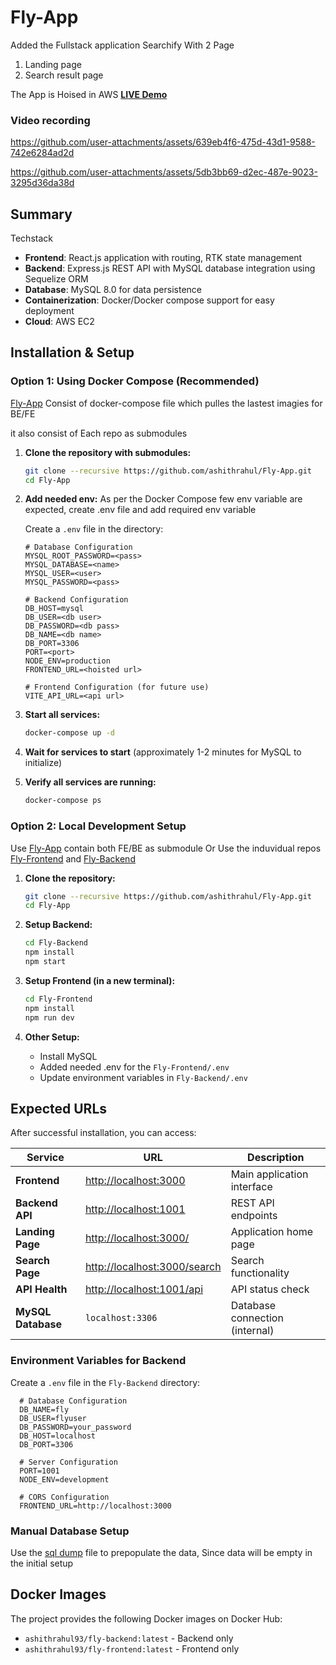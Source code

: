 # Fly-App

Added the Fullstack application Searchify With 2 Page 
1. Landing page 
2. Search result page


The App is Hoised in AWS  **[LIVE Demo](http://54.237.209.95/)**



### Video recording
https://github.com/user-attachments/assets/639eb4f6-475d-43d1-9588-742e6284ad2d


https://github.com/user-attachments/assets/5db3bb69-d2ec-487e-9023-3295d36da38d


## Summary

Techstack

- **Frontend**: React.js application with routing, RTK state management
- **Backend**: Express.js REST API with MySQL database integration using Sequelize ORM
- **Database**: MySQL 8.0 for data persistence
- **Containerization**: Docker/Docker compose support for easy deployment
- **Cloud**: AWS EC2

## Installation & Setup


### Option 1: Using Docker Compose (Recommended)

 [Fly-App](https://github.com/ashithrahul/Fly-App.git) Consist of docker-compose file which pulles the lastest imagies for BE/FE

 it also consist of Each repo as submodules 

1. **Clone the repository with submodules:**
   ```bash
   git clone --recursive https://github.com/ashithrahul/Fly-App.git
   cd Fly-App
   ```

2. **Add needed env:**
   As per the Docker Compose few env variable are expected, create .env file and add required env variable

   Create a `.env` file in the directory:

     ```env
     # Database Configuration
     MYSQL_ROOT_PASSWORD=<pass>
     MYSQL_DATABASE=<name>
     MYSQL_USER=<user>
     MYSQL_PASSWORD=<pass>
     
     # Backend Configuration
     DB_HOST=mysql
     DB_USER=<db user>
     DB_PASSWORD=<db pass>
     DB_NAME=<db name>
     DB_PORT=3306
     PORT=<port>
     NODE_ENV=production
     FRONTEND_URL=<hoisted url>
     
     # Frontend Configuration (for future use)
     VITE_API_URL=<api url>
     
     ```

3. **Start all services:**
   ```bash
   docker-compose up -d
   ```

4. **Wait for services to start** (approximately 1-2 minutes for MySQL to initialize)

5. **Verify all services are running:**
   ```bash
   docker-compose ps
   ```

### Option 2: Local Development Setup

Use  [Fly-App](https://github.com/ashithrahul/Fly-App.git) contain both FE/BE as submodule Or 
Use the induvidual repos [Fly-Frontend](https://github.com/ashithrahul/Fly-Frontend) and [Fly-Backend](https://github.com/ashithrahul/Fly-Backend)


1. **Clone the repository:**
   ```bash
   git clone --recursive https://github.com/ashithrahul/Fly-App.git
   cd Fly-App
   ```

2. **Setup Backend:**
   ```bash
   cd Fly-Backend
   npm install
   npm start
   ```

3. **Setup Frontend (in a new terminal):**
   ```bash
   cd Fly-Frontend
   npm install
   npm run dev
   ```

4. **Other Setup:**
   - Install MySQL
   - Added needed .env for the `Fly-Frontend/.env`
   - Update environment variables in `Fly-Backend/.env`

## Expected URLs

After successful installation, you can access:

| Service | URL | Description |
|---------|-----|-------------|
| **Frontend** | [http://localhost:3000](http://localhost:3000) | Main application interface |
| **Backend API** | [http://localhost:1001](http://localhost:1001) | REST API endpoints |
| **Landing Page** | [http://localhost:3000/](http://localhost:3000/) | Application home page |
| **Search Page** | [http://localhost:3000/search](http://localhost:3000/search) | Search functionality |
| **API Health** | [http://localhost:1001/api](http://localhost:1001/api) | API status check |
| **MySQL Database** | `localhost:3306` | Database connection (internal) |

### Environment Variables for Backend

Create a `.env` file in the `Fly-Backend` directory:

  ```env
    # Database Configuration
    DB_NAME=fly
    DB_USER=flyuser
    DB_PASSWORD=your_password
    DB_HOST=localhost
    DB_PORT=3306
    
    # Server Configuration
    PORT=1001
    NODE_ENV=development
    
    # CORS Configuration
    FRONTEND_URL=http://localhost:3000
  
  ```
### Manual Database Setup

Use the [sql dump](https://github.com/ashithrahul/Fly-App/blob/main/items_backup.sql) file to prepopulate the data, Since data will be empty in the initial setup 


## Docker Images

The project provides the following Docker images on Docker Hub:
- `ashithrahul93/fly-backend:latest` - Backend only
- `ashithrahul93/fly-frontend:latest` - Frontend only
